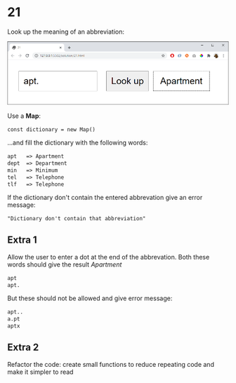 # 21

Look up the meaning of an abbreviation:

![](img/21.png)

Use a **Map**:

    const dictionary = new Map()

...and fill the dictionary with the following words:

    apt   => Apartment 
    dept  => Department
    min   => Minimum
    tel   => Telephone
    tlf   => Telephone 

If the dictionary don't contain the entered abbrevation give an error message:

    "Dictionary don't contain that abbreviation"

## Extra 1

Allow the user to enter a dot at the end of the abbrevation. Both these words should give the result *Apartment*

    apt
    apt.

But these should not be allowed and give error message:

    apt..
    a.pt
    aptx
   
## Extra 2

Refactor the code: create small functions to reduce repeating code and make it simpler to read
